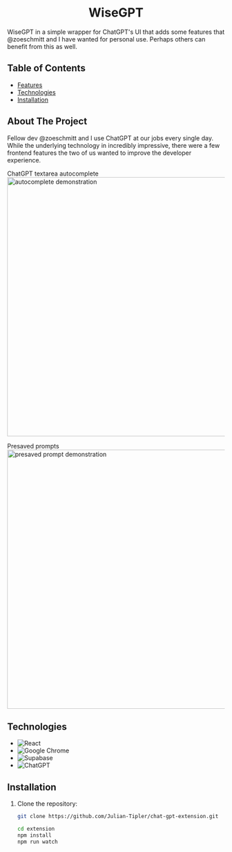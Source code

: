 <h1 align="center">WiseGPT</h1>

WiseGPT in a simple wrapper for ChatGPT's UI that adds some features that @zoeschmitt and I have wanted for personal use. Perhaps others can benefit from this as well.

## Table of Contents

- [Features](#Features)
- [Technologies](#Technologies)
- [Installation](#Installation)

## About The Project

Fellow dev @zoeschmitt and I use ChatGPT at our jobs every single day. While the underlying technology in incredibly impressive, there were a few frontend features the two of us wanted to improve the developer experience. 

ChatGPT textarea autocomplete  
  <img src="https://github.com/Julian-Tipler/chat-gpt-extension/assets/59591817/38bab9e6-f392-4cf7-bce2-3529ec0f72ef" alt="autocomplete demonstration" width="600" />

Presaved prompts  
  <img src="https://github.com/Julian-Tipler/chat-gpt-extension/assets/59591817/9937cc49-6e47-4009-b9cc-cd47bed655f4" alt="presaved prompt demonstration" width="600" />


## Technologies
* ![React](https://img.shields.io/badge/react-%2320232a.svg?style=for-the-badge&logo=react&logoColor=%2361DAFB)
* ![Google Chrome](https://img.shields.io/badge/Google%20Chrome-4285F4?style=for-the-badge&logo=GoogleChrome&logoColor=white)
* ![Supabase](https://img.shields.io/badge/Supabase-3ECF8E?style=for-the-badge&logo=supabase&logoColor=white)
* ![ChatGPT](https://img.shields.io/badge/chatGPT-74aa9c?style=for-the-badge&logo=openai&logoColor=white)
  
## Installation

1. Clone the repository:

   ```bash
   git clone https://github.com/Julian-Tipler/chat-gpt-extension.git

   cd extension
   npm install
   npm run watch

   ```
